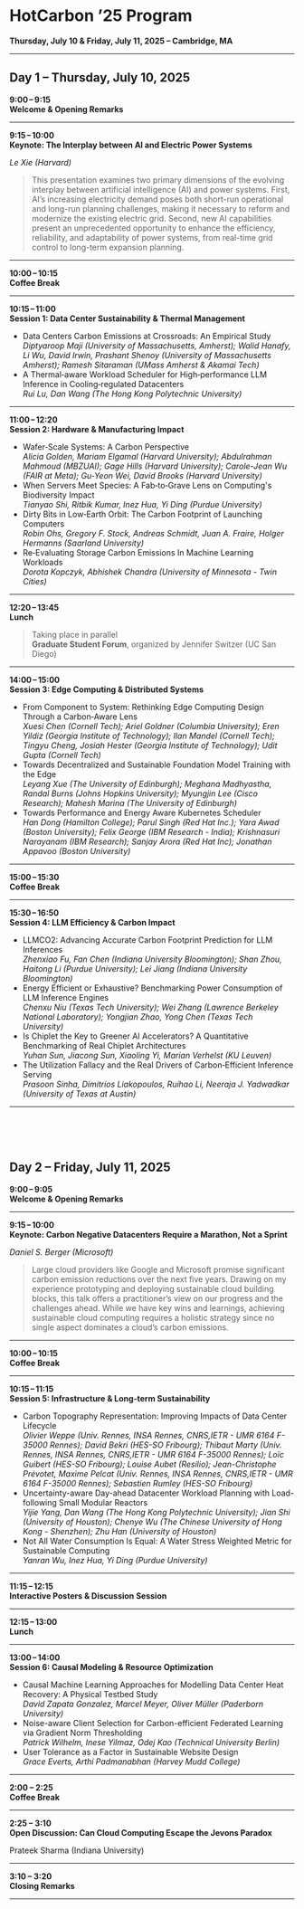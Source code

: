# HotCarbon ’25 Program  
**Thursday, July 10 & Friday, July 11, 2025 – Cambridge, MA**

---

## Day 1 – Thursday, July 10, 2025

**9:00 – 9:15**  
**Welcome & Opening Remarks**


---
**9:15 – 10:00**  
**Keynote: The Interplay between AI and Electric Power Systems**

_Le Xie (Harvard)_

> This presentation examines two primary dimensions of the evolving interplay between artificial intelligence (AI) and power systems. First, AI’s increasing electricity demand poses both short-run operational and long-run planning challenges, making it necessary to reform and modernize the existing electric grid. Second, new AI capabilities present an unprecedented opportunity to enhance the efficiency, reliability, and adaptability of power systems, from real-time grid control to long-term expansion planning.

---
**10:00 – 10:15**  
**Coffee Break**

---
**10:15 – 11:00**  
**Session 1: Data Center Sustainability & Thermal Management**

- Data Centers Carbon Emissions at Crossroads: An Empirical Study  
_Diptyaroop Maji (University of Massachusetts, Amherst); Walid Hanafy, Li Wu, David Irwin, Prashant Shenoy (University of Massachusetts Amherst); Ramesh Sitaraman (UMass Amherst & Akamai Tech)_  
- A Thermal‑aware Workload Scheduler for High‑performance LLM Inference in Cooling‑regulated Datacenters  
_Rui Lu, Dan Wang (The Hong Kong Polytechnic University)_

---
**11:00 – 12:20**  
**Session 2: Hardware & Manufacturing Impact**

- Wafer‑Scale Systems: A Carbon Perspective  
    _Alicia Golden, Mariam Elgamal (Harvard University); Abdulrahman Mahmoud (MBZUAI); Gage Hills (Harvard University); Carole-Jean Wu (FAIR at Meta); Gu-Yeon Wei, David Brooks (Harvard University)_
- When Servers Meet Species: A Fab‑to‑Grave Lens on Computing's Biodiversity Impact  
    _Tianyao Shi, Ritbik Kumar, Inez Hua, Yi Ding (Purdue University)_  
- Dirty Bits in Low‑Earth Orbit: The Carbon Footprint of Launching Computers  
    _Robin Ohs, Gregory F. Stock, Andreas Schmidt, Juan A. Fraire, Holger Hermanns (Saarland University)_
- Re‑Evaluating Storage Carbon Emissions In Machine Learning Workloads  
    _Dorota Kopczyk, Abhishek Chandra (University of Minnesota - Twin Cities)_

---
**12:20 – 13:45**  
**Lunch**  

> Taking place in parallel  
> **Graduate Student Forum**, organized by Jennifer Switzer (UC San Diego)

---
**14:00 – 15:00**  
**Session 3: Edge Computing & Distributed Systems**
- From Component to System: Rethinking Edge Computing Design Through a Carbon‑Aware Lens  
_Xuesi Chen (Cornell Tech); Ariel Goldner (Columbia University); Eren Yildiz (Georgia Institute of Technology); Ilan Mandel (Cornell Tech); Tingyu Cheng, Josiah Hester (Georgia Institute of Technology); Udit Gupta (Cornell Tech)_
- Towards Decentralized and Sustainable Foundation Model Training with the Edge  
  _Leyang Xue (The University of Edinburgh); Meghana Madhyastha, Randal Burns (Johns Hopkins University); Myungjin Lee (Cisco Research); Mahesh Marina (The University of Edinburgh)_
- Towards Performance and Energy Aware Kubernetes Scheduler  
  _Han Dong (Hamilton College); Parul Singh (Red Hat Inc.); Yara Awad (Boston University); Felix George (IBM Research - India); Krishnasuri Narayanam (IBM Research); Sanjay Arora (Red Hat Inc); Jonathan Appavoo (Boston University)_ 

---
**15:00 – 15:30**  
**Coffee Break**

---
**15:30 – 16:50**  
**Session 4: LLM Efficiency & Carbon Impact**
- LLMCO2: Advancing Accurate Carbon Footprint Prediction for LLM Inferences  
  _Zhenxiao Fu, Fan Chen (Indiana University Bloomington); Shan Zhou, Haitong Li (Purdue University); Lei Jiang (Indiana University Bloomington)_
- Energy Efficient or Exhaustive? Benchmarking Power Consumption of LLM Inference Engines  
  _Chenxu Niu (Texas Tech University); Wei Zhang (Lawrence Berkeley National Laboratory); Yongjian Zhao, Yong Chen (Texas Tech University)_
- Is Chiplet the Key to Greener AI Accelerators? A Quantitative Benchmarking of Real Chiplet Architectures  
  _Yuhan Sun, Jiacong Sun, Xiaoling Yi, Marian Verhelst (KU Leuven)_
- The Utilization Fallacy and the Real Drivers of Carbon‑Efficient Inference Serving  
  _Prasoon Sinha, Dimitrios Liakopoulos, Ruihao Li, Neeraja J. Yadwadkar (University of Texas at Austin)_

---

<br>

<br>
<br>

## Day 2 – Friday, July 11, 2025

**9:00 – 9:05**  
**Welcome & Opening Remarks**

---
**9:15 – 10:00**  
**Keynote: Carbon Negative Datacenters Require a Marathon, Not a Sprint**

_Daniel S. Berger (Microsoft)_

> Large cloud providers like Google and Microsoft promise significant carbon emission reductions over the next five years. Drawing on my experience prototyping and deploying sustainable cloud building blocks, this talk offers a practitioner’s view on our progress and the challenges ahead. While we have key wins and learnings, achieving sustainable cloud computing requires a holistic strategy since no single aspect dominates a cloud’s carbon emissions.

--- 

**10:00 – 10:15**  
**Coffee Break**

---
**10:15 – 11:15**  
**Session 5: Infrastructure & Long‑term Sustainability**
- Carbon Topography Representation: Improving Impacts of Data Center Lifecycle  
  _Olivier Weppe (Univ. Rennes, INSA Rennes, CNRS,IETR - UMR 6164 F-35000 Rennes); David Bekri (HES-SO Fribourg); Thibaut Marty (Univ. Rennes, INSA Rennes, CNRS,IETR - UMR 6164 F-35000 Rennes); Loïc Guibert (HES-SO Fribourg); Louise Aubet (Resilio); Jean-Christophe Prévotet, Maxime Pelcat (Univ. Rennes, INSA Rennes, CNRS,IETR - UMR 6164 F-35000 Rennes); Sebastien Rumley (HES-SO Fribourg)_
- Uncertainty-aware Day-ahead Datacenter Workload Planning with Load-following Small Modular Reactors  
  _Yijie Yang, Dan Wang (The Hong Kong Polytechnic University); Jian Shi (University of Houston); Chenye Wu (The Chinese University of Hong Kong - Shenzhen); Zhu Han (University of Houston)_
- Not All Water Consumption Is Equal: A Water Stress Weighted Metric for Sustainable Computing  
  _Yanran Wu, Inez Hua, Yi Ding (Purdue University)_

---
**11:15 – 12:15**  
**Interactive Posters & Discussion Session**

---
**12:15 – 13:00**  
**Lunch**

---
**13:00 – 14:00**  
**Session 6: Causal Modeling & Resource Optimization**
- Causal Machine Learning Approaches for Modelling Data Center Heat Recovery: A Physical Testbed Study  
  _David Zapata Gonzalez, Marcel Meyer, Oliver Müller (Paderborn University)_
- Noise-aware Client Selection for Carbon-efficient Federated Learning via Gradient Norm Thresholding  
  _Patrick Wilhelm, Inese Yilmaz, Odej Kao (Technical University Berlin)_
- User Tolerance as a Factor in Sustainable Website Design  
  _Grace Everts, Arthi Padmanabhan (Harvey Mudd College)_

---
**2:00 – 2:25**  
**Coffee Break**

---
**2:25 – 3:10**  
**Open Discussion: Can Cloud Computing Escape the Jevons Paradox**

Prateek Sharma (Indiana University)

---
**3:10 – 3:20**  
**Closing Remarks**

---
